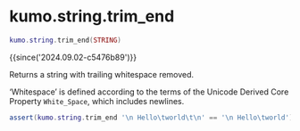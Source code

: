 # kumo.string.trim_end

```lua
kumo.string.trim_end(STRING)
```

{{since('2024.09.02-c5476b89')}}

Returns a string with trailing whitespace removed.

‘Whitespace’ is defined according to the terms of the Unicode Derived Core
Property `White_Space`, which includes newlines.

```lua
assert(kumo.string.trim_end '\n Hello\tworld\t\n' == '\n Hello\tworld')
```


